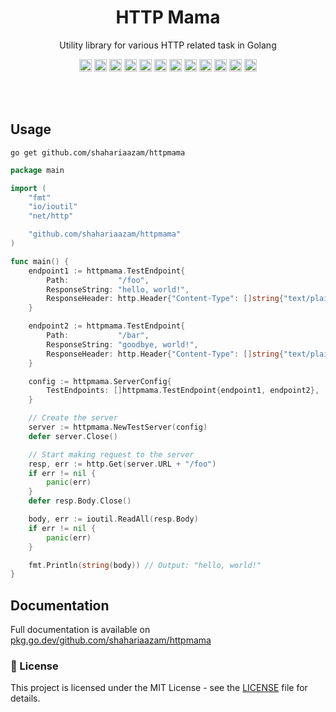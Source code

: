 <h1 align="center">HTTP Mama</h1>
<p align="center">Utility library for various HTTP related task in Golang</p>

<p align="center">
  <a href="https://github.com/shahariaazam/httpmama/actions/workflows/CI.yaml"><img src="https://github.com/shahariaazam/httpmama/actions/workflows/CI.yaml/badge.svg" height="20"/></a>
  <a href="https://codecov.io/gh/shahariaazam/httpmama"><img src="https://codecov.io/gh/shahariaazam/httpmama/branch/master/graph/badge.svg?token=NKTKQ45HDN" height="20"/></a>
  <a href="https://sonarcloud.io/summary/new_code?id=shahariaazam_httpmama"><img src="https://sonarcloud.io/api/project_badges/measure?project=shahariaazam_httpmama&metric=reliability_rating" height="20"/></a>
  <a href="https://sonarcloud.io/summary/new_code?id=shahariaazam_httpmama"><img src="https://sonarcloud.io/api/project_badges/measure?project=shahariaazam_httpmama&metric=vulnerabilities" height="20"/></a>
  <a href="https://sonarcloud.io/summary/new_code?id=shahariaazam_httpmama"><img src="https://sonarcloud.io/api/project_badges/measure?project=shahariaazam_httpmama&metric=security_rating" height="20"/></a>
  <a href="https://sonarcloud.io/summary/new_code?id=shahariaazam_httpmama"><img src="https://sonarcloud.io/api/project_badges/measure?project=shahariaazam_httpmama&metric=sqale_rating" height="20"/></a>
  <a href="https://sonarcloud.io/summary/new_code?id=shahariaazam_httpmama"><img src="https://sonarcloud.io/api/project_badges/measure?project=shahariaazam_httpmama&metric=code_smells" height="20"/></a>
  <a href="https://sonarcloud.io/summary/new_code?id=shahariaazam_httpmama"><img src="https://sonarcloud.io/api/project_badges/measure?project=shahariaazam_httpmama&metric=ncloc" height="20"/></a>
  <a href="https://sonarcloud.io/summary/new_code?id=shahariaazam_httpmama"><img src="https://sonarcloud.io/api/project_badges/measure?project=shahariaazam_httpmama&metric=alert_status" height="20"/></a>
  <a href="https://sonarcloud.io/summary/new_code?id=shahariaazam_httpmama"><img src="https://sonarcloud.io/api/project_badges/measure?project=shahariaazam_httpmama&metric=duplicated_lines_density" height="20"/></a>
  <a href="https://sonarcloud.io/summary/new_code?id=shahariaazam_httpmama"><img src="https://sonarcloud.io/api/project_badges/measure?project=shahariaazam_httpmama&metric=bugs" height="20"/></a>
  <a href="https://sonarcloud.io/summary/new_code?id=shahariaazam_httpmama"><img src="https://sonarcloud.io/api/project_badges/measure?project=shahariaazam_httpmama&metric=sqale_index" height="20"/></a>
</p><br/><br/>

## Usage

```shell
go get github.com/shahariaazam/httpmama
```

```go
package main

import (
	"fmt"
	"io/ioutil"
	"net/http"

	"github.com/shahariaazam/httpmama"
)

func main() {
	endpoint1 := httpmama.TestEndpoint{
		Path:           "/foo",
		ResponseString: "hello, world!",
		ResponseHeader: http.Header{"Content-Type": []string{"text/plain"}},
	}

	endpoint2 := httpmama.TestEndpoint{
		Path:           "/bar",
		ResponseString: "goodbye, world!",
		ResponseHeader: http.Header{"Content-Type": []string{"text/plain"}},
	}

	config := httpmama.ServerConfig{
		TestEndpoints: []httpmama.TestEndpoint{endpoint1, endpoint2},
	}

	// Create the server
	server := httpmama.NewTestServer(config)
	defer server.Close()

	// Start making request to the server
	resp, err := http.Get(server.URL + "/foo")
	if err != nil {
		panic(err)
	}
	defer resp.Body.Close()

	body, err := ioutil.ReadAll(resp.Body)
	if err != nil {
		panic(err)
	}

	fmt.Println(string(body)) // Output: "hello, world!"
}

```

## Documentation

Full documentation is available on [pkg.go.dev/github.com/shahariaazam/httpmama](https://pkg.go.dev/github.com/shahariaazam/httpmama#section-documentation)


### 📝 License

This project is licensed under the MIT License - see the [LICENSE](https://github.com/shahariaazam/httpmama/blob/master/LICENSE) file for details.
